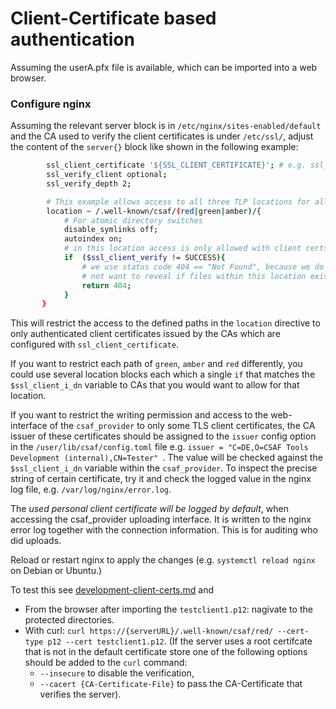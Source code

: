 # Client-Certificate based authentication

Assuming the userA.pfx file is available, which can be imported into
a web browser.

### Configure nginx
Assuming the relevant server block is in `/etc/nginx/sites-enabled/default` and the CA used to verify the client certificates is under `/etc/ssl/`,
adjust the content of the `server{}` block like shown in the following example:
<!-- MARKDOWN-AUTO-DOCS:START (CODE:src=../docs/scripts/TLSClientConfigsForITest.sh&lines=25-40) -->
<!-- The below code snippet is automatically added from ../docs/scripts/TLSClientConfigsForITest.sh -->
```sh
        ssl_client_certificate '${SSL_CLIENT_CERTIFICATE}'; # e.g. ssl_client_certificate /etc/ssl/rootca-cert.pem;
        ssl_verify_client optional;
        ssl_verify_depth 2;

        # This example allows access to all three TLP locations for all certs.
        location ~ /.well-known/csaf/(red|green|amber)/{
            # For atomic directory switches
            disable_symlinks off;
            autoindex on;
            # in this location access is only allowed with client certs
            if  ($ssl_client_verify != SUCCESS){
                # we use status code 404 == "Not Found", because we do
                # not want to reveal if files within this location exist or not.
                return 404;
            }
       }
```
<!-- MARKDOWN-AUTO-DOCS:END -->

This will restrict the access to the defined paths in the ```location```
directive to only authenticated client certificates issued by the CAs
which are configured with `ssl_client_certificate`.

If you want to restrict each path of `green`, `amber` and `red`
differently, you could use several location blocks
each which a single `if` that matches the `$ssl_client_i_dn` variable
to CAs that you would want to allow for that location.

If you want to restrict the writing permission and access to the web-interface
of the `csaf_provider` to only some TLS client certificates,
the CA issuer of these certificates should be assigned to the `issuer`
config option in the `/user/lib/csaf/config.toml` file
e.g. `issuer = "C=DE,O=CSAF Tools Development (internal),CN=Tester" `.
The value will be checked against the `$ssl_client_i_dn` variable
within the `csaf_provider`.
To inspect the precise string of certain certificate, try it and
check the logged value in the nginx log file, e.g. `/var/log/nginx/error.log`.

The *used personal client certificate will be logged by default*,
when accessing the csaf_provider uploading interface.
It is written to the nginx error log together with the connection information.
This is for auditing who did uploads.

Reload or restart nginx to apply the changes (e.g. `systemctl reload nginx`
on Debian or Ubuntu.)

To test this see [development-client-certs.md](development-client-certs.md) and
* From the browser after importing the `testclient1.p12`:
nagivate to the protected directories.
* With curl: `curl https://{serverURL}/.well-known/csaf/red/ --cert-type p12 --cert testclient1.p12`.
(If the server uses a root certifcate that is not in the default certificate store one of the following options should be added to the `curl` command:
    * `--insecure` to disable the verification,
    * `--cacert {CA-Certificate-File}` to pass the CA-Certificate that verifies the server).
